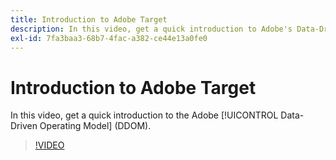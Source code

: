 ```yaml
---
title: Introduction to Adobe Target
description: In this video, get a quick introduction to Adobe's Data-Driven Operating Model (DDOM).
exl-id: 7fa3baa3-68b7-4fac-a382-ce44e13a0fe0
---
```

# Introduction to Adobe Target

In this video, get a quick introduction to the Adobe [!UICONTROL Data-Driven Operating Model] (DDOM). 

>[!VIDEO](https://video.tv.adobe.com/v/41690)
